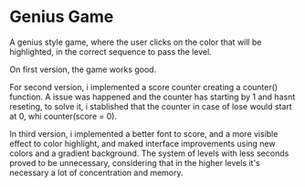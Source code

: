 # Genius Game

A genius style game, where the user clicks on the color that will be highlighted, in the correct sequence to pass the level.

On first version, the game works good.

For  second version, i implemented a score counter creating a counter() function. A issue was happened and the counter has starting by 1 and hasnt reseting, to solve it, i stablished that the counter in case of lose would start at 0, whi counter(score = 0).

In third version, i implemented a better font to score, and a more visible effect to color highlight, and maked interface improvements using new colors and a gradient background. The system of levels with less seconds proved to be unnecessary, considering that in the higher levels it's necessary a lot of concentration and memory.
